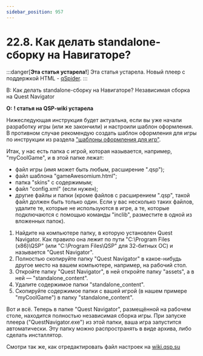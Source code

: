 ```yaml
---
sidebar_position: 957
---
```


# 22.8. Как делать standalone-сборку на Навигаторе?
<!-- [:faq_22_08] -->

:::danger[**Эта статья устарела!**]
Эта статья устарела. Новый плеер с поддержкой HTML - [qSpider](04_qspider_0004.md).
:::

В: Как делать standalone-сборку на Навигаторе?
	Независимая сборка на Quest Navigator

**О:**
**! статья на QSP-wiki устарела** 

Нижеследующая инструкция будет актуальна, если вы уже начали разработку игры (или же закончили) и настроили шаблон оформления. В противном случае рекомендую создать шаблон оформления для игры по инструкции из раздела ["шаблоны оформления для игр"](#faq_22_01).

Итак, у нас есть папка с игрой, которая называется, например, "myCoolGame", и в этой папке лежат:

* файл игры (имя может быть любым, расширение ".qsp");
* файл шаблона "gameAwesomium.html";
* папка "skins" с содержимым;
* файл "config.xml" (если нужен);
* другие файлы и папки (кроме файлов с расширением ".qsp", такой файл должен быть только один. Если у вас несколько таких файлов, удалите те, которые не используются в игре, а те, которые подключаются с помощью команды "inclib", разместите в одной из вложенных папок).

1. Найдите на компьютере папку, в которую установлен Quest Navigator. Как правило она лежит по пути "C:\Program Files (x86)\QSP" (или "C:\Program Files\QSP" для 32-битных ОС) и называется "Quest Navigator".
2. Полностью скопируйте папку "Quest Navigator" в какое-нибудь другое место на вашем компьютере, например, на рабочий стол.
3. Откройте папку "Quest Navigator", в ней откройте папку "assets", а в ней — "standalone_content".
4. Удалите содержимое папки "standalone_content".
5. Скопируйте содержимое папки с вашей игрой (в нашем примере "myCoolGame") в папку "standalone_content".

Вот и всё. Теперь в папке "Quest Navigator", размещённой на рабочем столе, находится полностью независимая сборка игры. При запуске плеера ("QuestNavigator.exe") из этой папки, ваша игра запустится автоматически. Эту папку можно распространять в виде архива, либо сделать инсталлятор.

Смотри так же, как отредактировать файл настроек на [wiki.qsp.su](https://wiki.qsp.org/help:fajl_nastroek_igry_v_quest_navigator)
